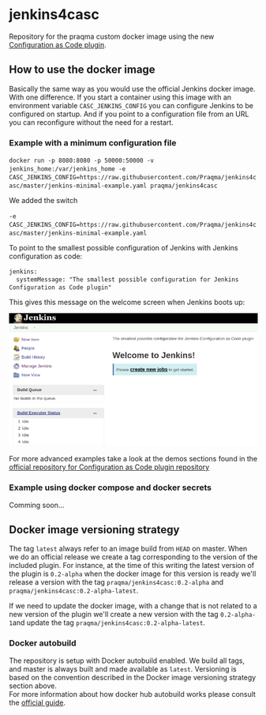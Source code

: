 # jenkins4casc

Repository for the praqma custom docker image using the new [Configuration as Code plugin](https://github.com/jenkinsci/configuration-as-code-plugin).

## How to use the docker image

Basically the same way as you would use the official Jenkins docker image. With one difference. If you start a container using this image with an environment variable `CASC_JENKINS_CONFIG` you can configure Jenkins to be configured on startup. And if you point to a configuration file from an URL you can reconfigure without the need for a restart. 

### Example with a minimum configuration file

`docker run -p 8080:8080 -p 50000:50000 -v jenkins_home:/var/jenkins_home -e CASC_JENKINS_CONFIG=https://raw.githubusercontent.com/Praqma/jenkins4casc/master/jenkins-minimal-example.yaml praqma/jenkins4casc`

We added the switch

`-e CASC_JENKINS_CONFIG=https://raw.githubusercontent.com/Praqma/jenkins4casc/master/jenkins-minimal-example.yaml` 

To point to the smallest possible configuration of Jenkins with Jenkins configuration as code:

```
jenkins:
  systemMessage: "The smallest possible configuration for Jenkins Configuration as Code plugin"
```

This gives this message on the welcome screen when Jenkins boots up: 

![Example of configuration](/img/small.png)

For more advanced examples take a look at the demos sections found in the [official repository for Configuration as Code plugin repository](https://github.com/jenkinsci/configuration-as-code-plugin)

### Example using docker compose and docker secrets

Comming soon...

## Docker image versioning strategy

The tag `latest` always refer to an image build from `HEAD` on master. When we do an official release we create a tag corresponding to the version of the included plugin. For instance, at the time of this writing the latest version of the plugin is `0.2-alpha` when the docker image for this version is ready we'll release a version with the tag `praqma/jenkins4casc:0.2-alpha` and `praqma/jenkins4casc:0.2-alpha-latest`.

If we need to update the docker image, with a change that is not related to a new version of the plugin we'll create a new version with the tag `0.2-alpha-1`and update the tag `praqma/jenkins4casc:0.2-alpha-latest`.

### Docker autobuild

The repository is setup with Docker autobuild enabled. We build all tags, and master is always built and made available as `latest`. Versioning is based on the convention described in the Docker image versioning strategy section above.   
For more information about how docker hub autobuild works please consult the [official guide](https://docs.docker.com/docker-hub/builds/).    
